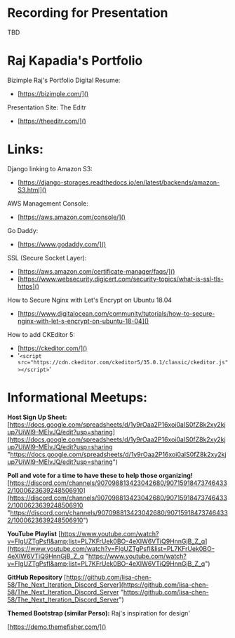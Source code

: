 # Recording for Presentation

TBD

# Raj Kapadia's Portfolio

Bizimple Raj's Portfolio Digital Resume:

* [https://bizimple.com/]()

Presentation Site: The Editr

* [https://theeditr.com/]()

# Links:

Django linking to Amazon S3:

* [https://django-storages.readthedocs.io/en/latest/backends/amazon-S3.html]()

AWS Management Console:

* [https://aws.amazon.com/console/]()

Go Daddy:

* [https://www.godaddy.com/]()

SSL (Secure Socket Layer):

* [https://aws.amazon.com/certificate-manager/faqs/]()
* [https://www.websecurity.digicert.com/security-topics/what-is-ssl-tls-https]()

How to Secure Nginx with Let's Encrypt on Ubuntu 18.04

* [https://www.digitalocean.com/community/tutorials/how-to-secure-nginx-with-let-s-encrypt-on-ubuntu-18-04]()

How to add CKEditor 5:

* [https://ckeditor.com/]()
* '`<script src="https://cdn.ckeditor.com/ckeditor5/35.0.1/classic/ckeditor.js"></script>`'

# **Informational Meetups:**

**Host Sign Up Sheet:**
[https://docs.google.com/spreadsheets/d/1y9rOaa2P16xoi0aIS0fZ8k2xy2kjup7UiWl9-MElvJQ/edit?usp=sharing](https://docs.google.com/spreadsheets/d/1y9rOaa2P16xoi0aIS0fZ8k2xy2kjup7UiWl9-MElvJQ/edit?usp=sharing "https://docs.google.com/spreadsheets/d/1y9rOaa2P16xoi0aIS0fZ8k2xy2kjup7UiWl9-MElvJQ/edit?usp=sharing")

**Poll and vote for a time to have these to help those organizing!**
[https://discord.com/channels/907098813423042680/907159184737464332/1000623639248506910](https://discord.com/channels/907098813423042680/907159184737464332/1000623639248506910 "https://discord.com/channels/907098813423042680/907159184737464332/1000623639248506910")

**YouTube Playlist**
[https://www.youtube.com/watch?v=FlgUZTgPsfI&amp;list=PL7KFrUek0BO-4eXIW6VTiQ9HnnGjB_Z_q](https://www.youtube.com/watch?v=FlgUZTgPsfI&list=PL7KFrUek0BO-4eXIW6VTiQ9HnnGjB_Z_q "https://www.youtube.com/watch?v=FlgUZTgPsfI&amp;list=PL7KFrUek0BO-4eXIW6VTiQ9HnnGjB_Z_q")

**GitHub Repository**
[https://github.com/lisa-chen-58/The_Next_Iteration_Discord_Server](https://github.com/lisa-chen-58/The_Next_Iteration_Discord_Server "https://github.com/lisa-chen-58/The_Next_Iteration_Discord_Server")

**Themed Bootstrap (similar Perso):** Raj's inspiration for design'

[https://demo.themefisher.com/]()
